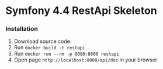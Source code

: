 # Symfony 4.4 RestApi Skeleton

### Installation
1. Download source code.
2. Run `docker build -t restapi .`
3. Run `docker run --rm -p 8080:8000 restapi`
4. Open page `http://localhost:8080/api/doc` in your browser

